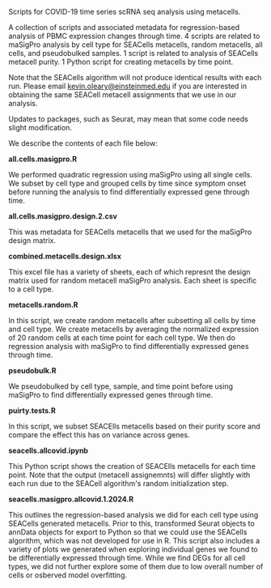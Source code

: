 Scripts for COVID-19 time series scRNA seq analysis using metacells.

A collection of scripts and associated metadata for regression-based analysis of PBMC expression changes through time. 
4 scripts are related to maSigPro analysis by cell type for SEACells metacells, random metacells, all cells, and pseudobulked samples.
1 script is related to analysis of SEACells metacell purity.
1 Python script for creating metacells by time point.

Note that the SEACells algorithm will not produce identical results with each run. Please email kevin.oleary@einsteinmed.edu if you are interested in obtaining the same SEACell metacell assignments that we use in our analysis.

Updates to packages, such as Seurat, may mean that some code needs slight modification.

We describe the contents of each file below:

**all.cells.masigpro.R**

We performed quadratic regression using maSigPro using all single cells. We subset by cell type and grouped cells by time since symptom onset before running the analysis to find differentially expressed gene through time.

**all.cells.masigpro.design.2.csv**

This was metadata for SEACells metacells that we used for the maSigPro design matrix.

**combined.metacells.design.xlsx**

This excel file has a variety of sheets, each of which represnt the design matrix used for random metacell maSigPro analysis. Each sheet is specific to a cell type.

**metacells.random.R**

In this script, we create random metacells after subsetting all cells by time and cell type. We create metacells by averaging the normalized expression of 20 random cells at each time point for each cell type. We then do regression analysis with maSigPro to find differentially expressed genes through time.

**pseudobulk.R**

We pseudobulked by cell type, sample, and time point before using maSigPro to find differentially expressed genes through time.

**puirty.tests.R**

In this script, we subset SEACElls metacells based on their purity score and compare the effect this has on variance across genes.

**seacells.allcovid.ipynb**

This Python script shows the creation of SEACElls metacells for each time point. Note that the output (metacell assignemnts) will differ slightly with each run due to the SEACell algorithm's random initialization step.

**seacells.masigpro.allcovid.1.2024.R**

This outlines the regression-based analysis we did for each cell type using SEACells generated metacells. Prior to this, transformed Seurat objects to annData objects for export to Python so that we could use the SEACells algorithm, which was not developed for use in R. This script also includes a variety of plots we generated when exploring individual genes we found to be differentially expressed through time. While we find DEGs for all cell types, we did not further explore some of them due to low overall number of cells or osberved model overfitting.



